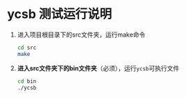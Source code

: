# ycsb 测试运行说明

1. 进入项目根目录下的src文件夹，运行make命令

   ```sh
   cd src
   make
   ```

2. **进入src文件夹下的bin文件夹**（必须），运行`ycsb`可执行文件

   ```sh
   cd bin
   ./ycsb
   ```
